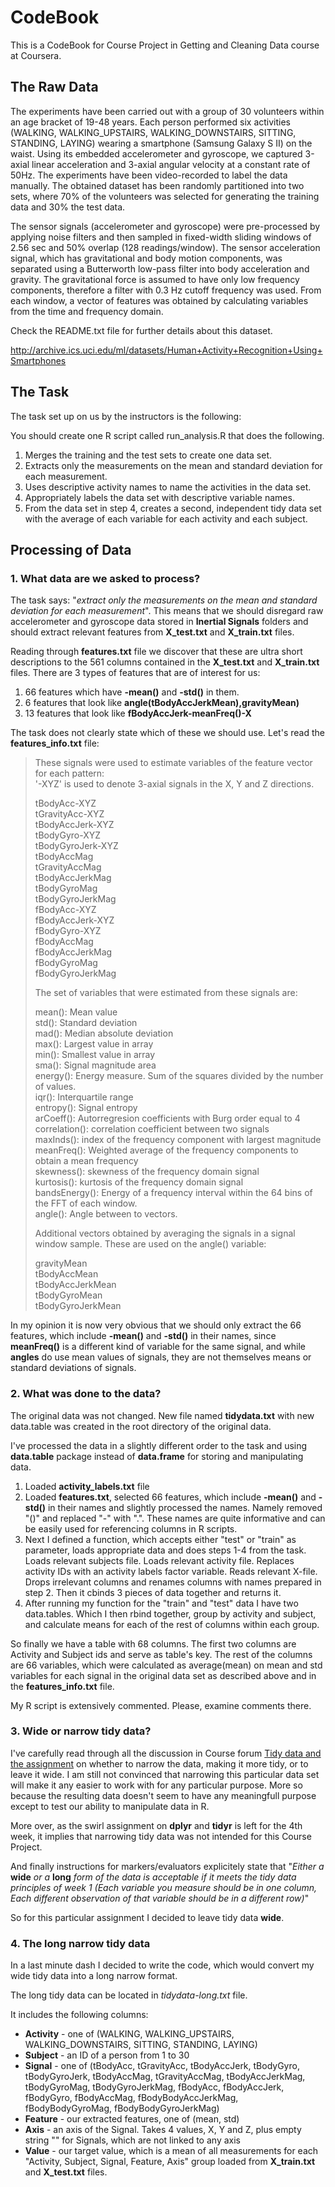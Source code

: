 # CodeBook #
This is a CodeBook for Course Project in Getting and Cleaning Data course at Coursera.
## The Raw Data ##
The experiments have been carried out with a group of 30 volunteers within an age bracket of 19-48 years. Each person performed six activities (WALKING, WALKING_UPSTAIRS, WALKING_DOWNSTAIRS, SITTING, STANDING, LAYING) wearing a smartphone (Samsung Galaxy S II) on the waist. Using its embedded accelerometer and gyroscope, we captured 3-axial linear acceleration and 3-axial angular velocity at a constant rate of 50Hz. The experiments have been video-recorded to label the data manually. The obtained dataset has been randomly partitioned into two sets, where 70% of the volunteers was selected for generating the training data and 30% the test data. 

The sensor signals (accelerometer and gyroscope) were pre-processed by applying noise filters and then sampled in fixed-width sliding windows of 2.56 sec and 50% overlap (128 readings/window). The sensor acceleration signal, which has gravitational and body motion components, was separated using a Butterworth low-pass filter into body acceleration and gravity. The gravitational force is assumed to have only low frequency components, therefore a filter with 0.3 Hz cutoff frequency was used. From each window, a vector of features was obtained by calculating variables from the time and frequency domain. 

Check the README.txt file for further details about this dataset.

http://archive.ics.uci.edu/ml/datasets/Human+Activity+Recognition+Using+Smartphones

## The Task ##
The task set up on us by the instructors is the following:

You should create one R script called run_analysis.R that does the following. 

1. Merges the training and the test sets to create one data set.
2. Extracts only the measurements on the mean and standard deviation for each measurement.
3. Uses descriptive activity names to name the activities in the data set.
4. Appropriately labels the data set with descriptive variable names.
5. From the data set in step 4, creates a second, independent tidy data set with the average of each variable for each activity and each subject.

## Processing of Data ##

### 1. What data are we asked to process?
The task says: "*extract only the measurements on the mean and standard deviation for each measurement*". This means that we should disregard raw accelerometer and gyroscope data stored in **Inertial Signals** folders and should extract relevant features from **X_test.txt** and **X_train.txt** files.

Reading through **features.txt** file we discover that these are ultra short descriptions to the 561 columns contained in the **X_test.txt** and **X_train.txt** files. There are 3 types of features that are of interest for us:

 1. 66 features which have **-mean()** and **-std()** in them.
 2. 6 features that look like **angle(tBodyAccJerkMean),gravityMean)**
 3. 13 features that look like **fBodyAccJerk-meanFreq()-X**

The task does not clearly state which of these we should use.
Let's read the **features_info.txt** file:

> These signals were used to estimate variables of the feature vector for each pattern:  
'-XYZ' is used to denote 3-axial signals in the X, Y and Z directions.
>
> tBodyAcc-XYZ<br/>
> tGravityAcc-XYZ<br/>
> tBodyAccJerk-XYZ<br/>
> tBodyGyro-XYZ<br/>
> tBodyGyroJerk-XYZ<br/>
> tBodyAccMag<br/>
> tGravityAccMag<br/>
> tBodyAccJerkMag<br/>
> tBodyGyroMag<br/>
> tBodyGyroJerkMag<br/>
> fBodyAcc-XYZ<br/>
> fBodyAccJerk-XYZ<br/>
> fBodyGyro-XYZ<br/>
> fBodyAccMag<br/>
> fBodyAccJerkMag<br/>
> fBodyGyroMag<br/>
> fBodyGyroJerkMag<br/>
>
>The set of variables that were estimated from these signals are: 
>
>mean(): Mean value<br/>
>std(): Standard deviation<br/>
>mad(): Median absolute deviation<br/>
>max(): Largest value in array<br/>
>min(): Smallest value in array<br/>
>sma(): Signal magnitude area<br/>
>energy(): Energy measure. Sum of the squares divided by the number of values.<br/>
>iqr(): Interquartile range<br/>
>entropy(): Signal entropy<br/>
>arCoeff(): Autorregresion coefficients with Burg order equal to 4<br/>
>correlation(): correlation coefficient between two signals<br/>
>maxInds(): index of the frequency component with largest magnitude<br/>
>meanFreq(): Weighted average of the frequency components to obtain a mean frequency<br/>
>skewness(): skewness of the frequency domain signal<br/>
>kurtosis(): kurtosis of the frequency domain signal<br/>
>bandsEnergy(): Energy of a frequency interval within the 64 bins of the FFT of each window.<br/>
>angle(): Angle between to vectors.<br/>
>
>Additional vectors obtained by averaging the signals in a signal window sample. These are used on the angle() variable:
>
>gravityMean<br/>
>tBodyAccMean<br/>
>tBodyAccJerkMean<br/>
>tBodyGyroMean<br/>
>tBodyGyroJerkMean<br/>

In my opinion it is now very obvious that we should only extract the 66 features, which include **-mean()** and **-std()** in their names, since **meanFreq()** is a different kind of variable for the same signal, and while **angles** do use mean values of signals, they are not themselves means or standard deviations of signals.

### 2. What was done to the data?
The original data was not changed. New file named **tidydata.txt** with new data.table was created in the root directory of the original data.

I've processed the data in a slightly different order to the task and using **data.table** package instead of **data.frame** for storing and manipulating data.

1. Loaded **activity_labels.txt** file
2. Loaded **features.txt**, selected 66 features, which include **-mean()** and **-std()** in their names and slightly processed the names. Namely removed "()" and replaced "-" with ".". These names are quite informative and can be easily used for referencing columns in R scripts.
3. Next I defined a function, which accepts either "test" or "train" as parameter, loads appropriate data and does steps 1-4 from the task. Loads relevant subjects file. Loads relevant activity file. Replaces activity IDs with an activity labels factor variable. Reads relevant X-file. Drops irrelevant columns and renames columns with names prepared in step 2. Then it cbinds 3 pieces of data together and returns it.
4. After running my function for the "train" and "test" data I have two data.tables. Which I then rbind together, group by activity and subject, and calculate means for each of the rest of columns within each group.

So finally we have a table with 68 columns. The first two columns are Activity and Subject ids and serve as table's key. The rest of the columns are 66 variables, which were calculated as average(mean) on mean and std variables for each signal in the original data set as described above and in the **features_info.txt** file.

My R script is extensively commented.
Please, examine comments there.

### 3. Wide or narrow tidy data?
I've carefully read through all the discussion in Course forum [Tidy data and the assignment](https://class.coursera.org/getdata-009/forum/thread?thread_id=192) on whether to narrow the data, making it more tidy, or to leave it wide. I am still not convinced that narrowing this particular data set will make it any easier to work with for any particular purpose. More so because the resulting data doesn't seem to have any meaningfull purpose except to test our ability to manipulate data in R.

More over, as the swirl assignment on **dplyr** and **tidyr** is left for the 4th week, it implies that narrowing tidy data was not intended for this Course Project.

And finally instructions for markers/evaluators explicitely state that "*Either a* **wide** *or a* **long** *form of the data is acceptable if it meets the tidy data principles of week 1 (Each variable you measure should be in one column, Each different observation of that variable should be in a different row)*"

So for this particular assignment I decided to leave tidy data **wide**.

### 4. The long narrow tidy data
In a last minute dash I decided to write the code, which would convert my wide tidy data into a long narrow format.

The long tidy data can be located in *tidydata-long.txt* file.

It includes the following columns:
- **Activity** - one of (WALKING, WALKING_UPSTAIRS, WALKING_DOWNSTAIRS, SITTING, STANDING, LAYING)
- **Subject** - an ID of a person from 1 to 30
- **Signal** - one of (tBodyAcc, tGravityAcc, tBodyAccJerk, tBodyGyro, tBodyGyroJerk, tBodyAccMag, tGravityAccMag, tBodyAccJerkMag, tBodyGyroMag, tBodyGyroJerkMag, fBodyAcc, fBodyAccJerk, fBodyGyro, fBodyAccMag, fBodyBodyAccJerkMag, fBodyBodyGyroMag, fBodyBodyGyroJerkMag)
- **Feature** - our extracted features, one of (mean, std)
- **Axis** - an axis of the Signal. Takes 4 values, X, Y and Z, plus empty string "" for Signals, which are not linked to any axis
- **Value** - our target value, which is a mean of all measurements for each "Activity, Subject, Signal, Feature, Axis" group loaded from **X_train.txt** and **X_test.txt** files.
